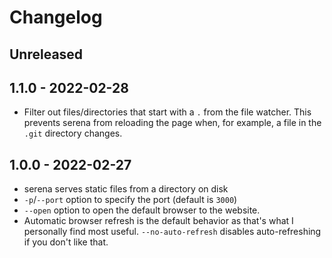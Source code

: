 # Changelog

## Unreleased

## 1.1.0 - 2022-02-28

- Filter out files/directories that start with a `.` from the file watcher. This prevents serena from reloading the page when, for example, a file in the `.git` directory changes.

## 1.0.0 - 2022-02-27

- serena serves static files from a directory on disk
- `-p`/`--port` option to specify the port (default is `3000`)
- `--open` option to open the default browser to the website.
- Automatic browser refresh is the default behavior as that's what I personally find most useful. `--no-auto-refresh` disables auto-refreshing if you don't like that.
